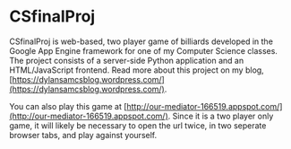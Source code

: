 # CSfinalProj
CSfinalProj is web-based, two player game of billiards developed in the Google App Engine framework for one of my Computer Science
classes. The project consists of a server-side Python application and an HTML/JavaScript frontend.
Read more about this project on my blog, [https://dylansamcsblog.wordpress.com/](https://dylansamcsblog.wordpress.com/).

You can also play this game at [http://our-mediator-166519.appspot.com/](http://our-mediator-166519.appspot.com/). Since it
is a two player only game, it will likely be necessary to open the url twice, in two seperate browser tabs, and play against yourself. 
